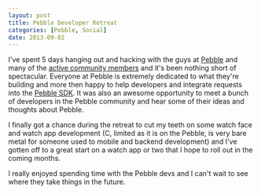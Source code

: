 ```yaml
---
layout: post
title: Pebble Developer Retreat
categories: [Pebble, Social]
date: 2013-09-02
---
```

I've spent 5 days hanging out and hacking with the guys at [Pebble](http://getpebble.com/)
and many of the [active community members](http://forums.getpebble.com/) and it's been nothing
short of spectacular. Everyone at Pebble is extremely dedicated to what they're building and more
then happy to help developers and integrate requests into the [Pebble SDK](http://developer.getpebble.com/).
It was also an awesome opportunity to meet a bunch of developers in the Pebble community and hear some of their
ideas and thoughts about Pebble.

I finally got a chance during the retreat to cut my teeth on some watch face and watch app development
(C, limited as it is on the Pebble, is very bare metal for someone used to mobile and backend development)
and I've gotten off to a great start on a watch app or two that I hope to roll out in the coming months.

I really enjoyed spending time with the Pebble devs and I can't wait to see where they take things in the future.
